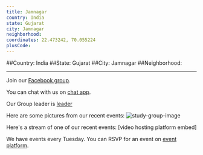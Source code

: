 ```yaml
---
title: Jamnagar
country: India
state: Gujarat
city: Jamnagar
neighborhood: 
coordinates: 22.473242, 70.055224
plusCode:
---
```


##Country: India
##State: Gujarat
##City: Jamnagar
##Neighborhood: 
*****
Join our [Facebook group](https://www.facebook.com/groups/free.code.camp.jamnagar.guj.in).

You can chat with us on [chat app]().

Our Group leader is [leader]()

Here are some pictures from our recent events:
![study-group-image]()

Here's a stream of one of our recent events:
[video hosting platform embed]

We have events every Tuesday. You can RSVP for an event on [event platform]().
